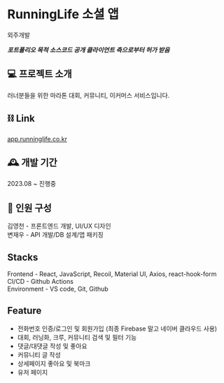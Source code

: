 # RunningLife 소셜 앱
외주개발

***포트폴리오 목적 소스코드 공개 클라이언트 측으로부터 허가 받음***

## 💻 프로젝트 소개
러너분들을 위한 마라톤 대회, 커뮤니티, 이커머스 서비스입니다.

## ⛓️ Link
[app.runninglife.co.kr](https://app.runninglife.co.kr/)

## 🕰️ 개발 기간
2023.08 ~ 진행중

## 🧑 인원 구성
김영천 - 프론트엔드 개발, UI/UX 디자인
<br>
변재우 - API 개발/DB 설계/앱 패키징

## Stacks
Frontend - React, JavaScript, Recoil, Material UI, Axios, react-hook-form
<br>
CI/CD - Github Actions
<br>
Environment - VS code, Git, Github

## Feature
* 전화번호 인증/로그인 및 회원가입 (최종 Firebase 말고 네이버 클라우드 사용)
* 대회, 러닝화, 크루, 커뮤니티 검색 및 필터 기능
* 댓글/대댓글 작성 및 좋아요
* 커뮤니티 글 작성
* 상세페이지 좋아요 및 북마크
* 유저 페이지
